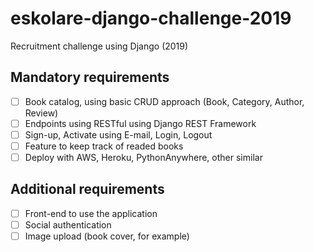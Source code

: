 # eskolare-django-challenge-2019
Recruitment challenge using Django (2019)

## Mandatory requirements
- [ ] Book catalog, using basic CRUD approach (Book, Category, Author, Review) 
- [ ] Endpoints using RESTful using Django REST Framework
- [ ] Sign-up, Activate using E-mail, Login, Logout
- [ ] Feature to keep track of readed books
- [ ] Deploy with AWS, Heroku, PythonAnywhere, other similar

## Additional requirements
- [ ] Front-end to use the application
- [ ] Social authentication
- [ ] Image upload (book cover, for example)
